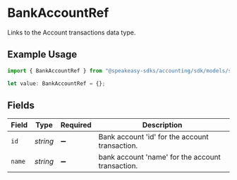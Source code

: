 # BankAccountRef

Links to the Account transactions data type.

## Example Usage

```typescript
import { BankAccountRef } from "@speakeasy-sdks/accounting/sdk/models/shared";

let value: BankAccountRef = {};
```

## Fields

| Field                                            | Type                                             | Required                                         | Description                                      |
| ------------------------------------------------ | ------------------------------------------------ | ------------------------------------------------ | ------------------------------------------------ |
| `id`                                             | *string*                                         | :heavy_minus_sign:                               | Bank account 'id' for the account transaction.   |
| `name`                                           | *string*                                         | :heavy_minus_sign:                               | bank account 'name' for the account transaction. |